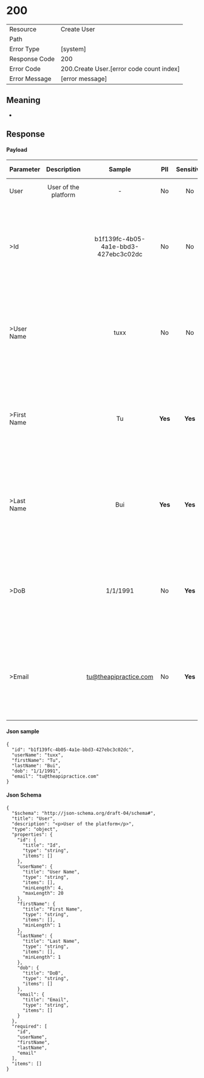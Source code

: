 # 200

|                                       |                                                 |
| ------------------------------------- | ----------------------------------------------- |
| Resource                              | Create User                                         |
| Path                                  |                                            |
| Error Type                            | [system]                                       |
| Response Code                         | 200                                              |
| Error Code                            | 200.Create User.[error code count index]                                     |
| Error Message                         | [error message] |

## Meaning
-

## Response


#### Payload 



| Parameter | Description | Sample | PII | Sensitive | Unique Identifier | Mandatory | Default | Details |
| :----- | :-----: | :-----: | :-----: | :-----: | :-----: | :-----: | :-----: | :----- |
| User | &#xA;&#xA;User of the platform&#xA; |  -  | No | No | No | No |  -  | Data Type : object<br>  |
| >Id |  | b1f139fc-4b05-4a1e-bbd3-427ebc3c02dc | No | No | Yes | No |  -  | Data Type : string<br> Min. length :  - <br> Max. length : No<br> Regex :  - <br>  |
| >User Name |  | tuxx | No | No | Yes | No |  -  | Data Type : string<br> Min. length : 4<br> Max. length : No<br> Regex :  - <br>  |
| >First Name |  | Tu | **Yes** | **Yes** | No | No |  -  | Data Type : string<br> Min. length : 1<br> Max. length : No<br> Regex :  - <br>  |
| >Last Name |  | Bui | **Yes** | **Yes** | No | No |  -  | Data Type : string<br> Min. length : 1<br> Max. length : No<br> Regex :  - <br>  |
| >DoB |  | 1/1/1991 | No | **Yes** | No | No |  -  | Data Type : string<br> Min. length :  - <br> Max. length : No<br> Regex :  - <br>  |
| >Email |  | tu@theapipractice.com | No | **Yes** | Yes | No |  -  | Data Type : string<br> Min. length :  - <br> Max. length : No<br> Regex :  - <br>  |



#### Json sample
```
{
  "id": "b1f139fc-4b05-4a1e-bbd3-427ebc3c02dc",
  "userName": "tuxx",
  "firstName": "Tu",
  "lastName": "Bui",
  "dob": "1/1/1991",
  "email": "tu@theapipractice.com"
}
```


#### Json Schema
```
{
  "$schema": "http://json-schema.org/draft-04/schema#",
  "title": "User",
  "description": "<p>User of the platform</p>",
  "type": "object",
  "properties": {
    "id": {
      "title": "Id",
      "type": "string",
      "items": []
    },
    "userName": {
      "title": "User Name",
      "type": "string",
      "items": [],
      "minLength": 4,
      "maxLength": 20
    },
    "firstName": {
      "title": "First Name",
      "type": "string",
      "items": [],
      "minLength": 1
    },
    "lastName": {
      "title": "Last Name",
      "type": "string",
      "items": [],
      "minLength": 1
    },
    "dob": {
      "title": "DoB",
      "type": "string",
      "items": []
    },
    "email": {
      "title": "Email",
      "type": "string",
      "items": []
    }
  },
  "required": [
    "id",
    "userName",
    "firstName",
    "lastName",
    "email"
  ],
  "items": []
}
```

